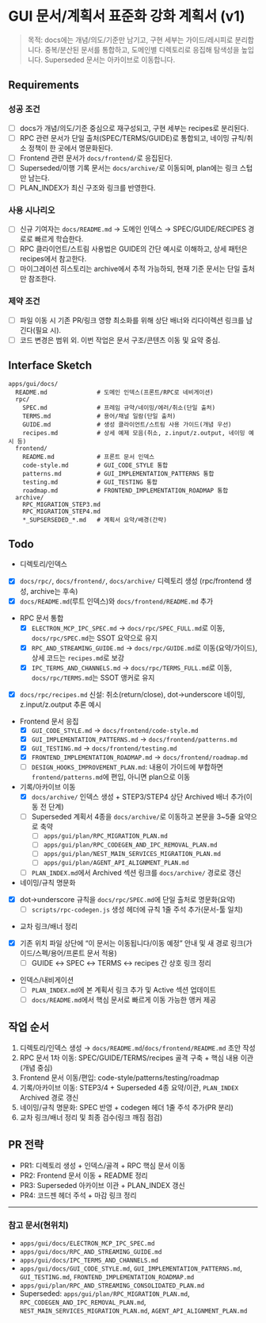# GUI 문서/계획서 표준화 강화 계획서 (v1)

> 목적: docs에는 개념/의도/기준만 남기고, 구현 세부는 가이드/레시피로 분리합니다. 중복/분산된 문서를 통합하고, 도메인별 디렉토리로 응집해 탐색성을 높입니다. Superseded 문서는 아카이브로 이동합니다.

## Requirements

### 성공 조건

- [ ] docs가 개념/의도/기준 중심으로 재구성되고, 구현 세부는 recipes로 분리된다.
- [ ] RPC 관련 문서가 단일 출처(SPEC/TERMS/GUIDE)로 통합되고, 네이밍 규칙/취소 정책이 한 곳에서 명문화된다.
- [ ] Frontend 관련 문서가 `docs/frontend/`로 응집된다.
- [ ] Superseded/이행 기록 문서는 `docs/archive/`로 이동되며, plan에는 링크 스텁만 남는다.
- [ ] PLAN_INDEX가 최신 구조와 링크를 반영한다.

### 사용 시나리오

- [ ] 신규 기여자는 `docs/README.md` → 도메인 인덱스 → SPEC/GUIDE/RECIPES 경로로 빠르게 학습한다.
- [ ] RPC 클라이언트/스트림 사용법은 GUIDE의 간단 예시로 이해하고, 상세 패턴은 recipes에서 참고한다.
- [ ] 마이그레이션 히스토리는 archive에서 추적 가능하되, 현재 기준 문서는 단일 출처만 참조한다.

### 제약 조건

- [ ] 파일 이동 시 기존 PR/링크 영향 최소화를 위해 상단 배너와 리다이렉션 링크를 남긴다(필요 시).
- [ ] 코드 변경은 범위 외. 이번 작업은 문서 구조/콘텐츠 이동 및 요약 중심.

## Interface Sketch

```
apps/gui/docs/
  README.md              # 도메인 인덱스(프론트/RPC로 네비게이션)
  rpc/
    SPEC.md              # 프레임 규약/네이밍/에러/취소(단일 출처)
    TERMS.md             # 용어/채널 일람(단일 출처)
    GUIDE.md             # 생성 클라이언트/스트림 사용 가이드(개념 우선)
    recipes.md           # 상세 예제 모음(취소, z.input/z.output, 네이밍 예시 등)
  frontend/
    README.md            # 프론트 문서 인덱스
    code-style.md        # GUI_CODE_STYLE 통합
    patterns.md          # GUI_IMPLEMENTATION_PATTERNS 통합
    testing.md           # GUI_TESTING 통합
    roadmap.md           # FRONTEND_IMPLEMENTATION_ROADMAP 통합
  archive/
    RPC_MIGRATION_STEP3.md
    RPC_MIGRATION_STEP4.md
    *_SUPSERSEDED_*.md   # 계획서 요약/배경(간략)
```

## Todo

- 디렉토리/인덱스
- [x] `docs/rpc/`, `docs/frontend/`, `docs/archive/` 디렉토리 생성 (rpc/frontend 생성, archive는 후속)
- [x] `docs/README.md`(루트 인덱스)와 `docs/frontend/README.md` 추가

- RPC 문서 통합
  - [x] `ELECTRON_MCP_IPC_SPEC.md` → `docs/rpc/SPEC_FULL.md`로 이동, `docs/rpc/SPEC.md`는 SSOT 요약으로 유지
  - [x] `RPC_AND_STREAMING_GUIDE.md` → `docs/rpc/GUIDE.md`로 이동(요약/가이드), 상세 코드는 `recipes.md`로 보강
  - [x] `IPC_TERMS_AND_CHANNELS.md` → `docs/rpc/TERMS_FULL.md`로 이동, `docs/rpc/TERMS.md`는 SSOT 앵커로 유지
- [x] `docs/rpc/recipes.md` 신설: 취소(return/close), dot→underscore 네이밍, z.input/z.output 추론 예시

- Frontend 문서 응집
  - [x] `GUI_CODE_STYLE.md` → `docs/frontend/code-style.md`
  - [x] `GUI_IMPLEMENTATION_PATTERNS.md` → `docs/frontend/patterns.md`
  - [x] `GUI_TESTING.md` → `docs/frontend/testing.md`
  - [x] `FRONTEND_IMPLEMENTATION_ROADMAP.md` → `docs/frontend/roadmap.md`
  - [ ] `DESIGN_HOOKS_IMPROVEMENT_PLAN.md`: 내용이 가이드에 부합하면 `frontend/patterns.md`에 편입, 아니면 plan으로 이동

- 기록/아카이브 이동
  - [x] `docs/archive/` 인덱스 생성 + STEP3/STEP4 상단 Archived 배너 추가(이동 전 단계)
  - [ ] Superseded 계획서 4종을 `docs/archive/`로 이동하고 본문을 3~5줄 요약으로 축약
    - [ ] `apps/gui/plan/RPC_MIGRATION_PLAN.md`
    - [ ] `apps/gui/plan/RPC_CODEGEN_AND_IPC_REMOVAL_PLAN.md`
    - [ ] `apps/gui/plan/NEST_MAIN_SERVICES_MIGRATION_PLAN.md`
    - [ ] `apps/gui/plan/AGENT_API_ALIGNMENT_PLAN.md`
  - [ ] `PLAN_INDEX.md`에서 Archived 섹션 링크를 `docs/archive/` 경로로 갱신

- 네이밍/규칙 명문화
- [x] dot→underscore 규칙을 `docs/rpc/SPEC.md`에 단일 출처로 명문화(요약)
  - [ ] `scripts/rpc-codegen.js` 생성 헤더에 규칙 1줄 주석 추가(문서-툴 일치)

- 교차 링크/배너 정리
- [x] 기존 위치 파일 상단에 “이 문서는 이동됩니다/이동 예정” 안내 및 새 경로 링크(가이드/스펙/용어/프론트 문서 적용)
  - [ ] GUIDE ↔ SPEC ↔ TERMS ↔ recipes 간 상호 링크 정리

- 인덱스/내비게이션
  - [ ] `PLAN_INDEX.md`에 본 계획서 링크 추가 및 Active 섹션 업데이트
  - [ ] `docs/README.md`에서 핵심 문서로 빠르게 이동 가능한 앵커 제공

## 작업 순서

1. 디렉토리/인덱스 생성 → `docs/README.md`/`docs/frontend/README.md` 초안 작성
2. RPC 문서 1차 이동: SPEC/GUIDE/TERMS/recipes 골격 구축 + 핵심 내용 이관(개념 중심)
3. Frontend 문서 이동/편입: code-style/patterns/testing/roadmap
4. 기록/아카이브 이동: STEP3/4 + Superseded 4종 요약/이관, `PLAN_INDEX` Archived 경로 갱신
5. 네이밍/규칙 명문화: SPEC 반영 + codegen 헤더 1줄 주석 추가(PR 분리)
6. 교차 링크/배너 정리 및 최종 검수(링크 깨짐 점검)

## PR 전략

- PR1: 디렉토리 생성 + 인덱스/골격 + RPC 핵심 문서 이동
- PR2: Frontend 문서 이동 + README 정리
- PR3: Superseded 아카이브 이관 + PLAN_INDEX 갱신
- PR4: 코드젠 헤더 주석 + 마감 링크 정리

---

### 참고 문서(현위치)
- `apps/gui/docs/ELECTRON_MCP_IPC_SPEC.md`
- `apps/gui/docs/RPC_AND_STREAMING_GUIDE.md`
- `apps/gui/docs/IPC_TERMS_AND_CHANNELS.md`
- `apps/gui/docs/GUI_CODE_STYLE.md`, `GUI_IMPLEMENTATION_PATTERNS.md`, `GUI_TESTING.md`, `FRONTEND_IMPLEMENTATION_ROADMAP.md`
- `apps/gui/plan/RPC_AND_STREAMING_CONSOLIDATED_PLAN.md`
- Superseded: `apps/gui/plan/RPC_MIGRATION_PLAN.md`, `RPC_CODEGEN_AND_IPC_REMOVAL_PLAN.md`, `NEST_MAIN_SERVICES_MIGRATION_PLAN.md`, `AGENT_API_ALIGNMENT_PLAN.md`
